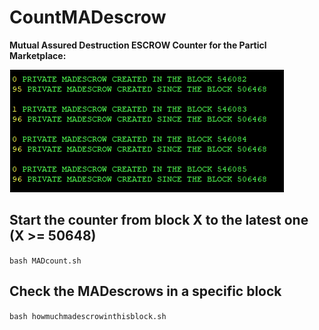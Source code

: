 # CountMADescrow

**Mutual Assured Destruction ESCROW Counter for the Particl Marketplace:**

![Screenshot](madcounter.png)

## Start the counter from block X to the latest one (X >= 50648)

`bash MADcount.sh`

## Check the MADescrows in a specific block

 `bash howmuchmadescrowinthisblock.sh`
